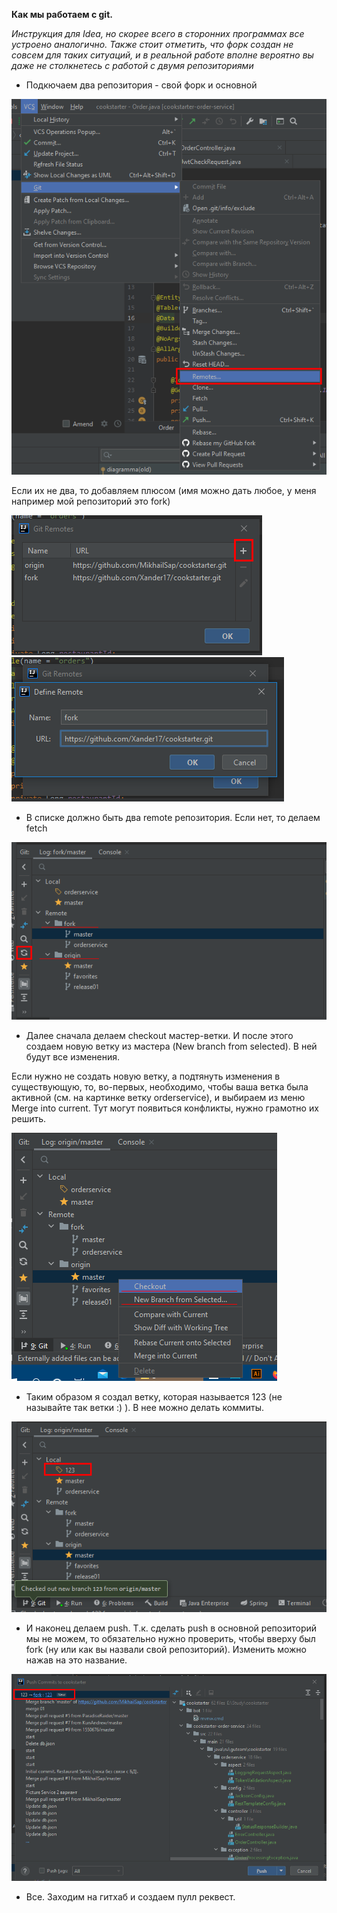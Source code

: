 **Как мы работаем с git.**

*Инструкция для Idea, но скорее всего в сторонних программах все устроено аналогично.
Также стоит отметить, что форк создан не совсем для таких ситуаций, 
и в реальной работе вполне вероятно вы даже не столкнетесь с работой с двумя репозиториями*

* Подкючаем два репозитория - свой форк и основной

![remotes](1.png)

Если их не два, то добавляем плюсом (имя можно дать любое, у меня например мой репозиторий это fork)

![remotes](2.png)
![remotes](3.png)

* В списке должно быть два remote репозитория. Если нет, то делаем fetch

![branches](4.png)

* Далее сначала делаем checkout мастер-ветки. И после этого создаем новую ветку из мастера 
(New branch from selected). В ней будут все изменения.

Если нужно не создать новую ветку, а подтянуть изменения в существующую, 
то, во-первых, необходимо, чтобы ваша ветка была активной
(см. на картинке ветку orderservice), и выбираем из меню Merge into current. 
Тут могут появиться конфликты, нужно грамотно их решить.

![checkout](5.png)

* Таким образом я создал ветку, которая называется 123 (не называйте так ветки :) ). 
В нее можно делать коммиты.

![new branch](6.png)

* И наконец делаем push. Т.к. сделать push в основной репозиторий мы не можем, 
то обязательно нужно проверить, чтобы вверху был fork (ну или как вы назвали свой репозиторий). 
Изменить можно нажав на это название.

![push](7.png)

* Все. Заходим на гитхаб и создаем пулл реквест.